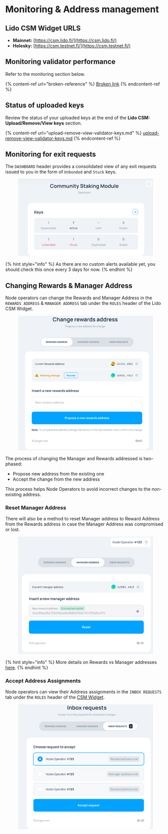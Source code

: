 # Monitoring & Address management

## Lido CSM Widget URLS

* **Mainnet:** [https://csm.lido.fi/](https://csm.lido.fi/)
* **Holesky:** [https://csm.testnet.fi/](https://csm.testnet.fi/)

## Monitoring validator performance

Refer to the monitoring section below.

{% content-ref url="broken-reference" %}
[Broken link](broken-reference)
{% endcontent-ref %}

## Status of uploaded keys

Review the status of your uploaded keys at the end of the **Lido CSM: Upload/Remove/View keys** section.

{% content-ref url="upload-remove-view-validator-keys.md" %}
[upload-remove-view-validator-keys.md](upload-remove-view-validator-keys.md)
{% endcontent-ref %}

## Monitoring for exit requests

The `DASHBOARD` header provides a consolidated view of any exit requests issued to you in the form of `Unbonded` and `Stuck` keys.

<figure><img src="../../.gitbook/assets/image (2) (1) (1) (1) (1) (1) (1) (1) (1).png" alt=""><figcaption></figcaption></figure>

{% hint style="info" %}
As there are no custom alerts available yet, you should check this once every 3 days for now.
{% endhint %}

## Changing Rewards & Manager Address

Node operators can change the Rewards and Manager Address in the `REWARDS ADDRESS` & `MANAGER ADDRESS` tab under the `ROLES` header of the Lido CSM Widget.

<figure><img src="../../.gitbook/assets/image (3) (1) (1) (1) (1) (1).png" alt=""><figcaption></figcaption></figure>

The process of changing the Manager and Rewards addressed is two-phased:

* Propose new address from the existing one
* Accept the change from the new address

This process helps Node Operators to avoid incorrect changes to the non-existing address.

### Reset Manager Address

There will also be a method to reset Manager address to Reward Address from the Rewards address in case the Manager Address was compromised or lost.

<figure><img src="../../.gitbook/assets/image (2) (1) (1) (1) (1) (1) (1) (1).png" alt=""><figcaption></figcaption></figure>

{% hint style="info" %}
More details on Rewards vs Manager addresses [here](https://operatorportal.lido.fi/modules/community-staking-module#block-268ecefc0b37498badc1bf0baab04e0b).
{% endhint %}

### Accept Address Assignments

Node operators can view their Address assignments in the `INBOX REQUESTS` tab under the `ROLES` header of the [CSM Widget](https://csm.testnet.fi/).

<figure><img src="../../.gitbook/assets/image (1) (1) (1) (1) (1) (1) (1) (1) (1) (1) (1).png" alt=""><figcaption></figcaption></figure>
